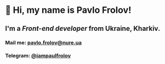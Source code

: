 # 👋 Hi, my name is **Pavlo Frolov**!
## I'm a *Front-end developer* from Ukraine, Kharkiv.

<!-- ## Projects
### [React Quiz App](https://react-quiz-murex.vercel.app)
### [React Todo App](https://github.com/iampaulfrolov/react-todo-app)
### [Rock Scissor Paper](https://rock-scissors-paper.vercel.app)
### [Angular Blog](https://angular-blog-a0f3e.web.app)

### Languages and Technologies
![JavaScript](https://img.shields.io/badge/-HTML-090909?style=for-the-badge&logo=html5)
![JavaScript](https://img.shields.io/badge/-CSS-090909?style=for-the-badge&logo=css3)
![JavaScript](https://img.shields.io/badge/-JavaScript-090909?style=for-the-badge&logo=JavaScript)
![JavaScript](https://img.shields.io/badge/-ReactJs-090909?style=for-the-badge&logo=React) -->

### Mail me: pavlo.frolov@nure.ua
### Telegram: [@iampaulfrolov](https://t.me/iampaulfrolov)

